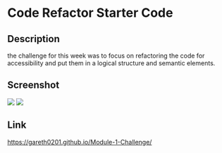# Code Refactor Starter Code

## Description

the challenge for this week was to focus on refactoring the code for accessibility and put them in a logical structure and semantic elements.

## Screenshot

<img src="images/Screenshot 2022-09-01 125335">
<img src="images/Screenshot 2022-09-01 125355">


## Link

https://gareth0201.github.io/Module-1-Challenge/

